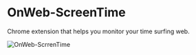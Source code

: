 # OnWeb-ScreenTime
Chrome extension that helps you monitor your time surfing web.

![OnWeb-ScrrenTime](https://user-images.githubusercontent.com/52516535/114557206-10b8da00-9c87-11eb-9396-1905a6861a08.PNG)

